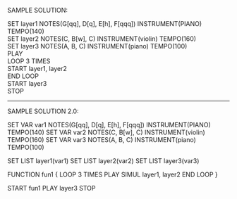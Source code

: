 SAMPLE SOLUTION:

SET layer1 NOTES(G[qq], D[q], E[h], F[qqq]) INSTRUMENT(PIANO) TEMPO(140) <br/>
SET layer2 NOTES(C, B[w], C) INSTRUMENT(violin) TEMPO(160) <br/>
SET layer3 NOTES(A, B, C) INSTRUMENT(piano) TEMPO(100) <br/>
PLAY <br/>
LOOP 3 TIMES <br/>
START layer1, layer2 <br/>
END LOOP <br/>
START layer3 <br/>
STOP <br/>

------------------------------------------

SAMPLE SOLUTION 2.0:

SET VAR var1 NOTES(G[qq], D[q], E[h], F[qqq]) INSTRUMENT(PIANO) TEMPO(140)
SET VAR var2 NOTES(C, B[w], C) INSTRUMENT(violin) TEMPO(160)
SET VAR var3 NOTES(A, B, C) INSTRUMENT(piano) TEMPO(100)

SET LIST layer1(var1)
SET LIST layer2(var2)
SET LIST layer3(var3)

FUNCTION fun1 {
    LOOP 3 TIMES
    PLAY SIMUL layer1, layer2
    END LOOP
}

START
fun1
PLAY layer3
STOP

